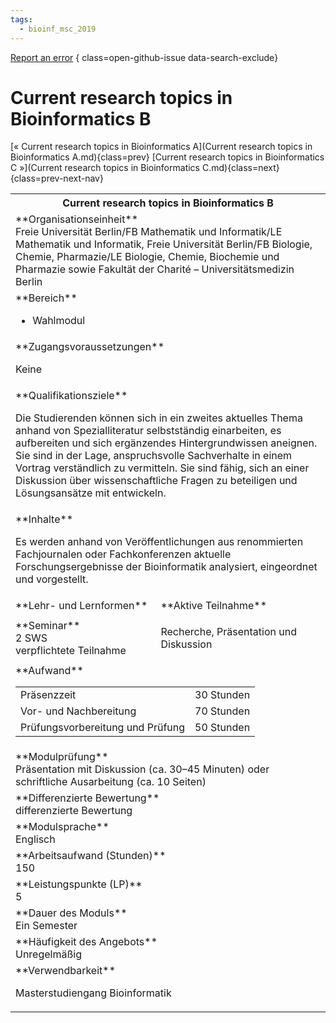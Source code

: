 ```yaml
---
tags:
  - bioinf_msc_2019
---
```

[Report an error](https://github.com/SGSSGene/FUB-SUP/issues/new?title=Error%20in%20%22Current%20research%20topics%20in%20Bioinformatics%20B%22&body=There%20seems%20to%20be%20an%20error%20in%20module%20%22Current%20research%20topics%20in%20Bioinformatics%20B%22%2E%0A%0A%3CDescribe%20here%20a%20slightly%20more%20detailed%20description%20of%20what%20is%20wrong%3E&labels=bug)
{ class=open-github-issue data-search-exclude}

# Current research topics in Bioinformatics B

[« Current research topics in Bioinformatics A](Current research topics in Bioinformatics A.md){class=prev}
[Current research topics in Bioinformatics C »](Current research topics in Bioinformatics C.md){class=next}
{class=prev-next-nav}

<table markdown id="moduledesc">
<tr markdown class="moduledesc_head"><th colspan="2">Current research topics in Bioinformatics B </th></tr>
<tr markdown><td colspan="2">**Organisationseinheit**   <br>Freie Universität Berlin/FB Mathematik und Informatik/LE Mathematik und Informatik, Freie Universität Berlin/FB Biologie, Chemie, Pharmazie/LE Biologie, Chemie, Biochemie und Pharmazie sowie Fakultät der Charité – Universitätsmedizin Berlin</td></tr>

<tr markdown><td colspan="2">**Bereich**<br>


- Wahlmodul

</td></tr>

<tr markdown><td colspan="2">**Zugangsvoraussetzungen** <br>

Keine


</td></tr>
<tr markdown><td colspan="2">**Qualifikationsziele**    <br>

Die Studierenden können sich in ein zweites aktuelles Thema anhand von
Spezialliteratur selbstständig einarbeiten, es aufbereiten und sich
ergänzendes Hintergrundwissen aneignen. Sie sind in der Lage, anspruchsvolle
Sachverhalte in einem Vortrag verständlich zu vermitteln. Sie sind fähig,
sich an einer Diskussion über wissenschaftliche Fragen zu beteiligen und
Lösungsansätze mit entwickeln.


</td></tr>
<tr markdown><td colspan="2">**Inhalte**                <br>

Es werden anhand von Veröffentlichungen aus renommierten Fachjournalen oder
Fachkonferenzen aktuelle Forschungsergebnisse der Bioinformatik analysiert,
eingeordnet und vorgestellt.


</td></tr>

<tr markdown><td>**Lehr- und Lernformen**</td><td>**Aktive Teilnahme**</td></tr>
<tr markdown><td> **Seminar** <br>2 SWS <br> verpflichtete Teilnahme</td><td>

Recherche, Präsentation und Diskussion
</td></tr>
<tr markdown><td colspan="2">**Aufwand**                <br>
<table class="aufwand_table">
<tr><td>Präsenzzeit</td><td>30 Stunden</td></tr>
<tr><td>Vor- und Nachbereitung</td><td>70 Stunden</td></tr>
<tr><td>Prüfungsvorbereitung und Prüfung</td><td>50 Stunden</td></tr>
</table>

</td></tr>
<tr markdown><td colspan="2">**Modulprüfung**             <br>Präsentation mit Diskussion (ca. 30–45 Minuten) oder schriftliche
Ausarbeitung (ca. 10 Seiten)


</td></tr>
<tr markdown><td colspan="2">**Differenzierte Bewertung** <br>differenzierte Bewertung

</td></tr>
<tr markdown><td colspan="2">**Modulsprache**             <br>Englisch</td></tr>
<tr markdown><td colspan="2">**Arbeitsaufwand (Stunden)** <br>150</td></tr>
<tr markdown><td colspan="2">**Leistungspunkte (LP)**     <br>5</td></tr>
<tr markdown><td colspan="2">**Dauer des Moduls**         <br>Ein Semester</td></tr>
<tr markdown><td colspan="2">**Häufigkeit des Angebots**  <br>Unregelmäßig</td></tr>
<tr markdown><td colspan="2">**Verwendbarkeit**           <br>

Masterstudiengang Bioinformatik


</td></tr>

</table>

